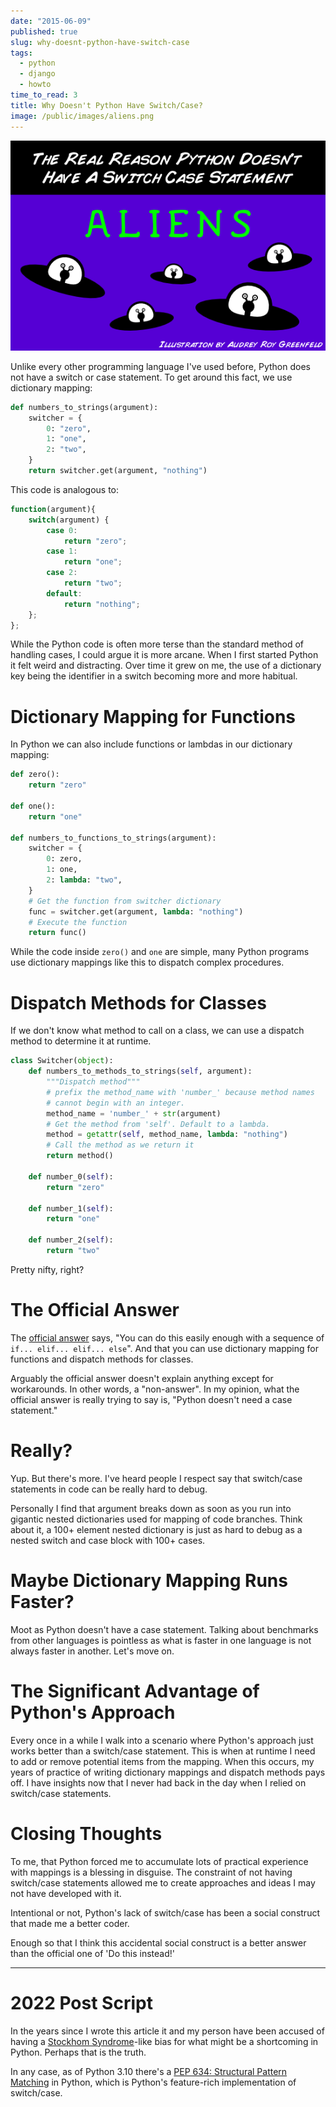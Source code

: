 ```yaml
---
date: "2015-06-09"
published: true
slug: why-doesnt-python-have-switch-case
tags:
  - python
  - django
  - howto
time_to_read: 3
title: Why Doesn't Python Have Switch/Case?
image: /public/images/aliens.png
---
```


[![Aliens](/public/images/aliens.png)](/public/images/aliens.png)

Unlike every other programming language I've used before, Python does
not have a switch or case statement. To get around this fact, we use
dictionary mapping:

```python
def numbers_to_strings(argument):
    switcher = {
        0: "zero",
        1: "one",
        2: "two",
    }
    return switcher.get(argument, "nothing")
```

This code is analogous to:

```javascript
function(argument){
    switch(argument) {
        case 0:
            return "zero";
        case 1:
            return "one";
        case 2:
            return "two";
        default:
            return "nothing";
    };
};
```

While the Python code is often more terse than the standard method of
handling cases, I could argue it is more arcane. When I first started
Python it felt weird and distracting. Over time it grew on me, the use
of a dictionary key being the identifier in a switch becoming more and
more habitual.

# Dictionary Mapping for Functions

In Python we can also include functions or lambdas in our dictionary
mapping:

```python
def zero():
    return "zero"

def one():
    return "one"

def numbers_to_functions_to_strings(argument):
    switcher = {
        0: zero,
        1: one,
        2: lambda: "two",
    }
    # Get the function from switcher dictionary
    func = switcher.get(argument, lambda: "nothing")
    # Execute the function
    return func()
```

While the code inside `zero()` and `one` are simple, many Python
programs use dictionary mappings like this to dispatch complex
procedures.

# Dispatch Methods for Classes

If we don't know what method to call on a class, we can use a dispatch
method to determine it at runtime.

```python
class Switcher(object):
    def numbers_to_methods_to_strings(self, argument):
        """Dispatch method"""
        # prefix the method_name with 'number_' because method names
        # cannot begin with an integer.
        method_name = 'number_' + str(argument)
        # Get the method from 'self'. Default to a lambda.
        method = getattr(self, method_name, lambda: "nothing")
        # Call the method as we return it
        return method()

    def number_0(self):
        return "zero"

    def number_1(self):
        return "one"

    def number_2(self):
        return "two"
```

Pretty nifty, right?

# The Official Answer

The [official
answer](https://docs.python.org/2/faq/design.html#why-isn-t-there-a-switch-or-case-statement-in-python)
says, "You can do this easily enough with a sequence of
`if... elif... elif... else`". And that you can use dictionary mapping
for functions and dispatch methods for classes.

Arguably the official answer doesn't explain anything except for
workarounds. In other words, a "non-answer". In my opinion, what the
official answer is really trying to say is, "Python doesn't need a
case statement."

# Really?

Yup. But there's more. I've heard people I respect say that
switch/case statements in code can be really hard to debug.

Personally I find that argument breaks down as soon as you run into
gigantic nested dictionaries used for mapping of code branches. Think
about it, a 100+ element nested dictionary is just as hard to debug as a
nested switch and case block with 100+ cases.

# Maybe Dictionary Mapping Runs Faster?

Moot as Python doesn't have a case statement. Talking about benchmarks
from other languages is pointless as what is faster in one language is
not always faster in another. Let's move on.

# The Significant Advantage of Python's Approach

Every once in a while I walk into a scenario where Python's approach
just works better than a switch/case statement. This is when at runtime
I need to add or remove potential items from the mapping. When this
occurs, my years of practice of writing dictionary mappings and dispatch
methods pays off. I have insights now that I never had back in the day
when I relied on switch/case statements.

# Closing Thoughts

To me, that Python forced me to accumulate lots of practical experience
with mappings is a blessing in disguise. The constraint of not having
switch/case statements allowed me to create approaches and ideas I may
not have developed with it.

Intentional or not, Python's lack of switch/case has been a social
construct that made me a better coder.

Enough so that I think this accidental social construct is a better
answer than the official one of 'Do this instead!'

---

# 2022 Post Script

In the years since I wrote this article it and my person have been accused of having a [Stockhom Syndrome](https://en.wikipedia.org/wiki/Stockholm_syndrome)-like bias for what might be a shortcoming in Python. Perhaps that is the truth.

In any case, as of Python 3.10 there's a [PEP 634: Structural Pattern Matching](https://docs.python.org/3/whatsnew/3.10.html#pep-634-structural-pattern-matching) in Python, which is Python's feature-rich implementation of switch/case.

